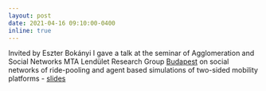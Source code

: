 ```yaml
---
layout: post
date: 2021-04-16 09:10:00-0400
inline: true
---
```


Invited by Eszter Bokányi I gave a talk at the seminar of Agglomeration and Social Networks MTA Lendület Research Group [Budapest](https://anet.krtk.mta.hu/) on social networks of ride-pooling and agent based simulations of two-sided mobility platforms - [slides](/./assets/pdf/budapest.pdf)
